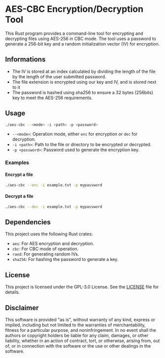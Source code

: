 # AES-CBC Encryption/Decryption Tool

This Rust program provides a command-line tool for encrypting and decrypting files using AES-256 in CBC mode. The tool uses a password to generate a 256-bit key and a random initialization vector (IV) for encryption.

## Informations

- The IV is stored at an index calculated by dividing the length of the file by the length of the user submitted password.
- The file extension is encrypted using our key and IV, and is stored next to it
- The password is hashed using sha256 to ensure a 32 bytes (256bits) key to meet the AES-256 requirements.

## Usage

```sh
./aes-cbc --<mode> -i <path> -p <password>
```

- `--<mode>`: Operation mode, either `enc` for encryption or `dec` for decryption.
- `-i <path>`: Path to the file or directory to be encrypted or decrypted.
- `-p <password>`: Password used to generate the encryption key.

### Examples

#### Encrypt a file

```sh
./aes-cbc --enc -i example.txt -p mypassword
```

#### Decrypt a file

```sh
./aes-cbc --dec -i example.txt -p mypassword
```

## Dependencies

This project uses the following Rust crates:

- `aes`: For AES encryption and decryption.
- `cbc`: For CBC mode of operation.
- `rand`: For generating random IVs.
- `sha256`: For hashing the password to generate a key.

## License

This project is licensed under the GPL-3.0 License. See the [LICENSE](LICENSE) file for details.

## Disclaimer

This software is provided "as is", without warranty of any kind, express or implied, including but not limited to the warranties of merchantability, fitness for a particular purpose, and noninfringement. In no event shall the authors or copyright holders be liable for any claim, damages, or other liability, whether in an action of contract, tort, or otherwise, arising from, out of, or in connection with the software or the use or other dealings in the software.